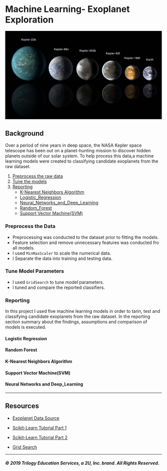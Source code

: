 # Machine Learning- Exoplanet Exploration

![exoplanets.jpg](Images/exoplanets.jpg)

## Background

Over a period of nine years in deep space, the NASA Kepler space telescope has been out on a planet-hunting mission to discover hidden planets outside of our solar system. To help process this data,a machine learning models were created to classifying candidate exoplanets from the raw dataset.

1. [Preprocess the raw data](#Preprocessing-the-Data)
2. [Tune the models](#Tune-Model-Parameters)
3. [Reporting](#Reporting)
    * [K-Nearest Neighbors Algorithm](#K-Nearest-Neighbors-Algorithm) 
    * [Logistic_Regression](#Logistic-Regression)
    * [Neural_Networks_and_Deep_Learning](#Neural_Networks_and_Deep_Learning)
    * [Random_Forest](#Random_forest)
    * [Support Vector Machine(SVM)](#Support-Vector-Machine)

### Preprocess the Data
* Preprocessing was conducted to the dataset prior to fitting the models.
* Feature selection and remove unnecessary features was conducted fro all models.
* I used `MinMaxScaler` to scale the numerical data.
* I Separate the data into training and testing data.

### Tune Model Parameters

* I used `GridSearch` to tune model parameters.
* I tuned and compare the reported classifiers.

### Reporting
In this project I used five machine learning models in order to tarin, test and classifying candidate exoplanets from the raw dataset. In the reporting section summary about the findings, assumptions and comparison of models is executed.


 #### Logistic Regression

 #### Random Forest
 
 #### K-Nearest Neighbors Algorithm
 
 #### Support Vector Machine(SVM)
 
 #### Neural Networks and Deep_Learning
- - -

## Resources

* [Exoplanet Data Source](https://www.kaggle.com/nasa/kepler-exoplanet-search-results)

* [Scikit-Learn Tutorial Part 1](https://www.youtube.com/watch?v=4PXAztQtoTg)

* [Scikit-Learn Tutorial Part 2](https://www.youtube.com/watch?v=gK43gtGh49o&t=5858s)

* [Grid Search](https://scikit-learn.org/stable/modules/grid_search.html)

- - -


##### © 2019 Trilogy Education Services, a 2U, Inc. brand. All Rights Reserved.
